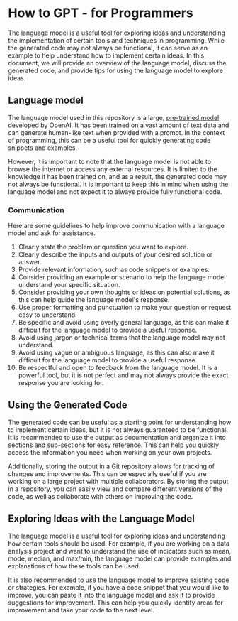 # How to GPT - for Programmers

The language model is a useful tool for exploring ideas and understanding the implementation of certain tools and techniques in programming. While the generated code may not always be functional, it can serve as an example to help understand how to implement certain ideas. In this document, we will provide an overview of the language model, discuss the generated code, and provide tips for using the language model to explore ideas.

## Language model

The language model used in this repository is a large, [pre-trained model](https://chat.openai.com/chat) developed by OpenAI. It has been trained on a vast amount of text data and can generate human-like text when provided with a prompt. In the context of programming, this can be a useful tool for quickly generating code snippets and examples.

However, it is important to note that the language model is not able to browse the internet or access any external resources. It is limited to the knowledge it has been trained on, and as a result, the generated code may not always be functional. It is important to keep this in mind when using the language model and not expect it to always provide fully functional code.

### Communication

Here are some guidelines to help improve communication with a language model and ask for assistance.

1. Clearly state the problem or question you want to explore.
2. Clearly describe the inputs and outputs of your desired solution or answer.
3. Provide relevant information, such as code snippets or examples.
4. Consider providing an example or scenario to help the language model understand your specific situation.
5. Consider providing your own thoughts or ideas on potential solutions, as this can help guide the language model's response.
6. Use proper formatting and punctuation to make your question or request easy to understand.
7. Be specific and avoid using overly general language, as this can make it difficult for the language model to provide a useful response.
8. Avoid using jargon or technical terms that the language model may not understand.
9. Avoid using vague or ambiguous language, as this can also make it difficult for the language model to provide a useful response.
10. Be respectful and open to feedback from the language model. It is a powerful tool, but it is not perfect and may not always provide the exact response you are looking for.

## Using the Generated Code

The generated code can be useful as a starting point for understanding how to implement certain ideas, but it is not always guaranteed to be functional. It is recommended to use the output as documentation and organize it into sections and sub-sections for easy reference. This can help you quickly access the information you need when working on your own projects.

Additionally, storing the output in a Git repository allows for tracking of changes and improvements. This can be especially useful if you are working on a large project with multiple collaborators. By storing the output in a repository, you can easily view and compare different versions of the code, as well as collaborate with others on improving the code.

## Exploring Ideas with the Language Model

The language model is a useful tool for exploring ideas and understanding how certain tools should be used. For example, if you are working on a data analysis project and want to understand the use of indicators such as mean, mode, median, and max/min, the language model can provide examples and explanations of how these tools can be used.

It is also recommended to use the language model to improve existing code or strategies. For example, if you have a code snippet that you would like to improve, you can paste it into the language model and ask it to provide suggestions for improvement. This can help you quickly identify areas for improvement and take your code to the next level.
